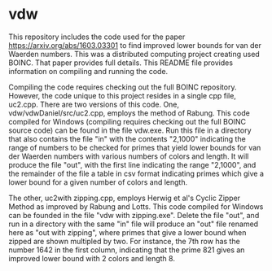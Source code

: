 # vdw

This repository includes the code used for the paper https://arxiv.org/abs/1603.03301 to find improved lower bounds for van der Waerden numbers. This was a distributed computing project creating used BOINC. That paper provides full details. This README file provides information on compiling and running the code.

Compiling the code requires checking out the full BOINC repository. However, the code unique to this project resides in a single cpp file, uc2.cpp. There are two versions of this code. One, vdw/vdwDaniel/src/uc2.cpp, employs the method of Rabung. This code compiled for Windows (compiling requires checking out the full BOINC source code) can be found in the file vdw.exe. Run this file in a directory that also contains the file "in" with the contents "2,1000" indicating the range of numbers to be checked for primes that yield lower bounds for van der Waerden numbers with various numbers of colors and length. It will produce the file "out", with the first line indicating the range "2,1000", and the remainder of the file a table in csv format indicating primes which give a lower bound for a given number of colors and length.

The other, uc2with zipping.cpp, employs Herwig et al's Cyclic Zipper Method as improved by Rabung and Lotts. This code compiled for Windows can be founded in the file "vdw with zipping.exe". Delete the file "out", and run in a directory with the same "in" file will produce an "out" file renamed here as "out with zipping", where primes that give a lower bound when zipped are shown multipled by two. For instance, the 7th row has the number 1642 in the first column, indicating that the prime 821 gives an improved lower bound with 2 colors and length 8.
